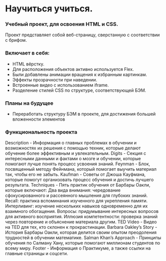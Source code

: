 # Научиться учиться.

### Учебный проект, для освоения HTML и СSS.
Проект представляет собой веб-страницу, сверстанную с соответствии с брифом.  

### Включает в себя:
- HTML вёрстку.
- Для расположения объектов активно используется Flex.
- Были добавлены анимации вращения к избранным картинкам.
- Эффекты прозрачности при наведении.
- Встроенные видео с использованием iframe.
- Разделение стилей CSS по структуре, соответствующей БЭМ.

### Планы на будущее
- Переработать структуру БЭМ в проекте, для достижения большей вложенности элементов

### Функциональность проекта
Description - Информация о главных проблемах в обучении и возможностях их решения с помощью техник, которые делают обучение более эффективным и увлекательным.
Digits - Секция с интересными данными и фактами о мозге и обучении, которые помогают лучше понять процесс усвоения знаний.
Feynman - Блок, посвященный методу Фейнмана, который помогает выучить материал так, чтобы его не забыть.
Kaufman - Советы от Джоша Кауфмана, которые помогут организовать процесс обучения и достичь лучшего результата.
Techniques - Пять практик обучения от Барбары Оакли, которые включают:
Два вида внимания: чередование сфокусированного и рассеянного мышления для глубоких знаний.
Recall: практика вспоминания изученного для укрепления памяти.
Интерливинг: изучение нескольких навыков одновременно для их взаимного обогащения.
Вопросы: придумывание интересных вопросов для активного восприятия.
Иллюзия компетентности: проверка знаний через повторение и объяснение материала другим.
TED Video - Видео на TED для тех, кто склонен к прокрастинации.
Barbara Oakley’s Story - История Барбары Оакли, которая делится своим опытом преодоления трудностей в обучении математике.
Salman Khan’s Approach - Принципы обучения по Салману Хану, которые помогают миллионам студентов по всему миру.
Footer - Информация о Практикуме, а также ссылки на главные страницы и соцсети.


